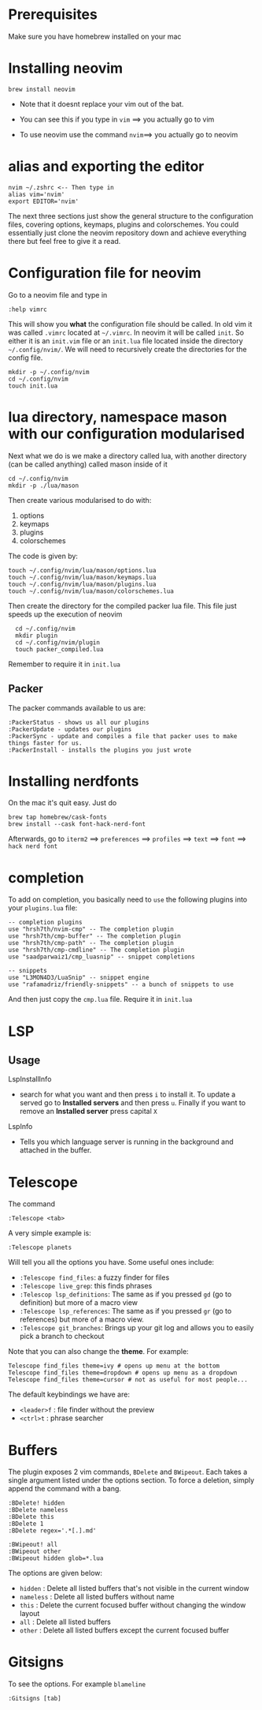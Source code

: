 # Prerequisites 
Make sure you have homebrew installed on your mac

# Installing neovim 
	brew install neovim

- Note that it doesnt replace your vim out of the bat. 

- You can see this if you type in ```vim``` $\implies$ you actually go to vim

- To use neovim use the command ```nvim```$\implies$ you actually go to neovim
# alias and exporting the editor
	nvim ~/.zshrc <-- Then type in 
	alias vim='nvim'
	export EDITOR='nvim'

The next three sections just show the general structure to the configuration files, covering options, keymaps, plugins and colorschemes. You could essentially just clone the neovim repository down and achieve everything there but feel free to give it a read. 

# Configuration file for neovim
Go to a neovim file and type in 

	:help vimrc
This will show you **what** the configuration file should be called. In old vim it was called ```.vimrc``` located at ```~/.vimrc```. In neovim it will be called `init`. So either it is an `init.vim` file or an `init.lua` file located inside the directory `~/.config/nvim/`. We will need to recursively create the directories for the config file. 

    mkdir -p ~/.config/nvim
    cd ~/.config/nvim
    touch init.lua

# lua directory, namespace mason with our configuration modularised
Next what we do is we make a directory called lua, with another directory (can be called anything) called mason inside of it

    cd ~/.config/nvim
    mkdir -p ./lua/mason

Then create various modularised to do with: 
1. options
2. keymaps
3. plugins
4. colorschemes

The code is given by: 

    touch ~/.config/nvim/lua/mason/options.lua
    touch ~/.config/nvim/lua/mason/keymaps.lua
    touch ~/.config/nvim/lua/mason/plugins.lua
    touch ~/.config/nvim/lua/mason/colorschemes.lua

Then create the directory for the compiled packer lua file. This file just speeds up the execution of neovim 

      cd ~/.config/nvim
      mkdir plugin
      cd ~/.config/nvim/plugin
      touch packer_compiled.lua

Remember to require it in `init.lua`

## Packer
The packer commands available to us are: 

    :PackerStatus - shows us all our plugins
    :PackerUpdate - updates our plugins
    :PackerSync - update and compiles a file that packer uses to make things faster for us. 
    :PackerInstall - installs the plugins you just wrote

# Installing nerdfonts
On the mac it's quit easy. Just do 

    brew tap homebrew/cask-fonts
    brew install --cask font-hack-nerd-font

Afterwards, go to `iterm2` $\implies$ `preferences` $\implies$ `profiles` $\implies$ `text` $\implies$ `font` $\implies$ `hack nerd font`

# completion
To add on completion, you basically need to `use` the following plugins into your `plugins.lua` file:


    -- completion plugins
    use "hrsh7th/nvim-cmp" -- The completion plugin
    use "hrsh7th/cmp-buffer" -- The completion plugin
    use "hrsh7th/cmp-path" -- The completion plugin
    use "hrsh7th/cmp-cmdline" -- The completion plugin
    use "saadparwaiz1/cmp_luasnip" -- snippet completions

    -- snippets
    use "L3MON4D3/LuaSnip" -- snippet engine
    use "rafamadriz/friendly-snippets" -- a bunch of snippets to use

And then just copy the `cmp.lua` file. Require it in `init.lua`


# LSP 
## Usage
LspInstallInfo

- search for what you want and then press `i` to install it. To update a served go to **Installed servers** and then press `u`. Finally if you want to remove an **Installed server** press capital `X`

LspInfo

- Tells you which language server is running in the background and attached in the buffer. 
 
# Telescope
The command

    :Telescope <tab>

A very simple example is: 

    :Telescope planets

Will tell you all the options you have. Some useful ones include:

- `:Telescope find_files`: a fuzzy finder for files 
- `:Telescope live_grep`: this finds phrases
- `:Telescop lsp_definitions`: The same as if you pressed `gd` (go to definition) but more of a macro view
- `:Telescope lsp_references`: The same as if you pressed `gr` (go to references) but more of a macro view. 
- `:Telescope git_branches`: Brings up your git log and allows you to easily pick a branch to checkout

Note that you can also change the **theme**. For example: 

    Telescope find_files theme=ivy # opens up menu at the bottom
    Telescope find_files theme=dropdown # opens up menu as a dropdown
    Telescope find_files theme=cursor # not as useful for most people...

The default keybindings we have are: 

- `<leader>f` : file finder without the preview
- `<ctrl>t` : phrase searcher 

# Buffers

The plugin exposes 2 vim commands, `BDelete` and `BWipeout`. Each takes a single argument listed under the options section. To force a deletion, simply append the command with a bang.

    :BDelete! hidden
    :BDelete nameless
    :BDelete this
    :BDelete 1
    :BDelete regex='.*[.].md'

    :BWipeout! all
    :BWipeout other
    :BWipeout hidden glob=*.lua

The options are given below:

- `hidden` : Delete all listed buffers that's not visible in the current window
- `nameless` : Delete all listed buffers without name
- `this` : Delete the current focused buffer without changing the window layout
- `all` : Delete all listed buffers
- `other` : Delete all listed buffers except the current focused buffer

# Gitsigns
To see the options. For example `blameline`

    :Gitsigns [tab] 
